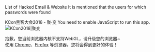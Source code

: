 List of Hacked Email &amp; Website
It is mentioned that the users for which passwords were found 

KCon黑客大会2018 - 聚·变
<meta name="description" content="KCon 黑客大会，知道创宇出品，追求干货、有趣的黑客大会；中国网络安全圈最年轻、最具活力与影响力的前沿网络安全攻防技术交流平台。“汇聚全球黑客的智慧”是 KCon 黑客大会的一贯宗旨，我们渴望痴迷于黑客技术研究、热衷交流分享的你成为 KCon 黑客大会2018上的耀眼明星！"><meta name="keywords" content="KCon,黑客大会,KCon黑客大会,黑客,网络安全,攻防,网络攻防,渗透"><link href="/static/css/main.057edec2.css" rel="stylesheet"></head><body><noscript>You need to enable JavaScript to run this app.</noscript><img class="thumb-image" src="/thumb.jpg" alt="KCon2018|聚变"><div class="browser-tip" id="browserTip"><p>抱歉，您当前浏览器内核不支持WebGL，请升级您的浏览器~<br>使用 <a href="http://www.google.cn/chrome/">Chrome</a>、<a href="http://www.firefox.com.cn/download/">Firefox</a> 等浏览器，您将会得到更好的体验！</p></div>
